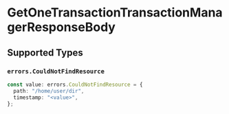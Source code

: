 # GetOneTransactionTransactionManagerResponseBody


## Supported Types

### `errors.CouldNotFindResource`

```typescript
const value: errors.CouldNotFindResource = {
  path: "/home/user/dir",
  timestamp: "<value>",
};
```

